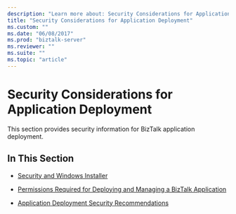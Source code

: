 ```yaml
---
description: "Learn more about: Security Considerations for Application Deployment"
title: "Security Considerations for Application Deployment"
ms.custom: ""
ms.date: "06/08/2017"
ms.prod: "biztalk-server"
ms.reviewer: ""
ms.suite: ""
ms.topic: "article"
---
```

# Security Considerations for Application Deployment
This section provides security information for BizTalk application deployment.  
  
## In This Section  
  
-   [Security and Windows Installer](../core/security-and-windows-installer.md)  
  
-   [Permissions Required for Deploying and Managing a BizTalk Application](../core/permissions-required-for-deploying-and-managing-a-biztalk-application.md)  
  
-   [Application Deployment Security Recommendations](../core/application-deployment-security-recommendations.md)
